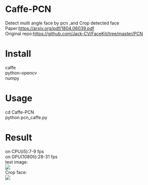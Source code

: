 # Caffe-PCN
Detect multi angle face by pcn ,and Crop detected face  
Paper:https://arxiv.org/pdf/1804.06039.pdf  
Original repo:https://github.com/Jack-CV/FaceKit/tree/master/PCN
# Install 
caffe  
python-opencv  
numpy
# Usage
cd Caffe-PCN  
python pcn_caffe.py  
# Result
on CPU(i5):7-9 fps  
on GPU(1080ti):28-31 fps  
test image:  
![](https://github.com/daixiangzi/Caffe-PCN/tree/master/results/test.jpg)  
Crop face:  
![](https://github.com/daixiangzi/Caffe-PCN/tree/master/results/crop.jpg)

